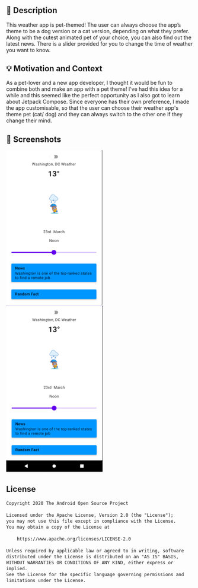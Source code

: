 # 


## :scroll: Description
This weather app is pet-themed! The user can always choose the app’s theme to be a dog version or a cat version, depending on what they prefer. Along with the cutest animated pet of your choice, you can also find out the latest news. There is a slider provided for you to change the time of weather you want to know. 


## :bulb: Motivation and Context
As a pet-lover and a new app developer, I thought it would be fun to combine both and make an app with a pet theme! I've had this idea for a while and this seemed like the perfect opportunity as I also got to learn about Jetpack Compose. Since everyone has their own preference, I made the app customisable, so that the user can choose their weather app's theme pet (cat/ dog) and they can always switch to the other one if they change their mind.

## :camera_flash: Screenshots
<!-- You can add more screenshots here if you like -->
<img src="/results/Screenshot 2021-03-24 at 12.44.59 PM.png" width="260">&emsp;<img src="/results/Screenshot 2021-03-24 at 12.45.09 PM.png" width="260">

## License
```
Copyright 2020 The Android Open Source Project

Licensed under the Apache License, Version 2.0 (the "License");
you may not use this file except in compliance with the License.
You may obtain a copy of the License at

    https://www.apache.org/licenses/LICENSE-2.0

Unless required by applicable law or agreed to in writing, software
distributed under the License is distributed on an "AS IS" BASIS,
WITHOUT WARRANTIES OR CONDITIONS OF ANY KIND, either express or implied.
See the License for the specific language governing permissions and
limitations under the License.
```
